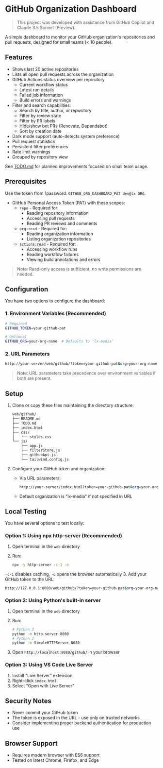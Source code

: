 # GitHub Organization Dashboard

> This project was developed with assistance from GitHub Copilot and Claude 3.5 Sonnet (Preview).

A simple dashboard to monitor your GitHub organization's repositories and pull requests, designed for small teams (< 10 people).

## Features

- Shows last 20 active repositories
- Lists all open pull requests across the organization
- GitHub Actions status overview per repository
  - Current workflow status
  - Latest run details
  - Failed job information
  - Build errors and warnings
- Filter and search capabilities:
  - Search by title, author, or repository
  - Filter by review state
  - Filter by PR labels
  - Hide/show bot PRs (Renovate, Dependabot)
  - Sort by creation date
- Dark mode support (auto-detects system preference)
- Pull request statistics
- Persistent filter preferences
- Rate limit warnings
- Grouped by repository view

See [TODO.md](TODO.md) for planned improvements focused on small team usage.

## Prerequisites

Use the token from 1password: `GITHUB_ORG_DASHBOARD_PAT dev@lx ORG`.

- GitHub Personal Access Token (PAT) with these scopes:
  - `repo` - Required for:
    - Reading repository information
    - Accessing pull requests
    - Reading PR reviews and comments
  - `org:read` - Required for:
    - Reading organization information
    - Listing organization repositories
  - `actions:read` - Required for:
    - Accessing workflow runs
    - Reading workflow failures
    - Viewing build annotations and errors

> Note: Read-only access is sufficient; no write permissions are needed.

## Configuration

You have two options to configure the dashboard:

### 1. Environment Variables (Recommended)

```bash
# Required
GITHUB_TOKEN=your-github-pat

# Optional
GITHUB_ORG=your-org-name  # Defaults to 'lx-media'
```

### 2. URL Parameters

```bash
http://your-server/web/github/?token=your-github-pat&org=your-org-name
```

> Note: URL parameters take precedence over environment variables if both are present.

## Setup

1. Clone or copy these files maintaining the directory structure:

   ```bash
   web/github/
   ├── README.md
   ├── TODO.md
   ├── index.html
   ├── css/
   │   └── styles.css
   └── js/
       ├── app.js
       ├── filterStore.js
       ├── githubApi.js
       └── tailwind.config.js
   ```

2. Configure your GitHub token and organization:
   - Via URL parameters:

     ```bash
     http://your-server/index.html?token=your-github-pat&org=your-org-name
     ```

   - Default organization is "lx-media" if not specified in URL

## Local Testing

You have several options to test locally:

### Option 1: Using npx http-server (Recommended)

1. Open terminal in the `web` directory
2. Run:

   ```bash
   npx -y http-server -c-1 -o
   ```

  `-c-1` disables caching, `-o` opens the browser automatically
3. Add your GitHub token to the URL:

   ```bash
   http://127.0.0.1:8080/web/github/?token=your-github-pat&org=your-org-name
   ```

### Option 2: Using Python's built-in server

1. Open terminal in the `web` directory
2. Run:

   ```bash
   # Python 3
   python -m http.server 8080
   # Python 2
   python -m SimpleHTTPServer 8080
   ```

3. Open `http://localhost:8080/github/` in your browser

### Option 3: Using VS Code Live Server

1. Install "Live Server" extension
2. Right-click `index.html`
3. Select "Open with Live Server"

## Security Notes

- Never commit your GitHub token
- The token is exposed in the URL - use only on trusted networks
- Consider implementing proper backend authentication for production use

## Browser Support

- Requires modern browser with ES6 support
- Tested on latest Chrome, Firefox, and Edge
